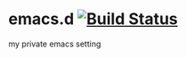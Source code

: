 # emacs.d [![Build Status](https://github.com/garaemon/emacs.d/actions/workflows/test.yml/badge.svg)](https://github.com/garaemon/emacs.d/actions?query=workflow%3Alint)

my private emacs setting
